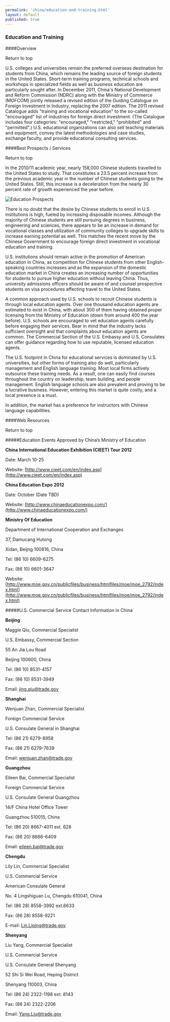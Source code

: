 ```yaml
--- 
permalink: 'china/education-and-training.html' 
layout: default
published: true 
---
```

<h3 id="education-and-training">Education and Training</h3>



####Overview	



Return to top



U.S. colleges and universities remain the preferred overseas destination for students from China, which remains the leading source of foreign students in the United States. Short-term training programs, technical schools and workshops in specialized fields as well as business education are particularly sought after. In December 2011, China's National Development and Reform Commission (NDRC) along with the Ministry of Commerce (MOFCOM) jointly released a revised edition of the Guiding Catalogue on Foreign Investment in Industry, replacing the 2007 edition. The 2011 revised Catalogue adds "training and vocational education" to the so-called "encouraged" list of industries for foreign direct investment. (The Catalogue includes four categories: "encouraged," "restricted," "prohibited" and "permitted".) U.S. educational organizations can also sell teaching materials and equipment, convey the latest methodologies and case studies, exchange faculty, and provide educational consulting services.



####Best Prospects / Services	



Return to top



In the 2010/11 academic year, nearly 158,000 Chinese students travelled to the United States to study. That constitutes a 23.5 percent increase from the previous academic year in the number of Chinese students going to the United States. Still, this increase is a deceleration from the nearly 30 percent rate of growth experienced the year before.



![Education Prospects](../images/chap4-education-prospects.png)



There is no doubt that the desire by Chinese students to enroll in U.S. institutions is high, fueled by increasing disposable incomes. Although the majority of Chinese students are still pursuing degrees in business, engineering and sciences, there appears to be an increase in demand for vocational classes and utilization of community colleges to upgrade skills to increase earning potential as well. This matches the recent move by the Chinese Government to encourage foreign direct investment in vocational education and training.



U.S. institutions should remain active in the promotion of American education in China, as competition for Chinese students from other English-speaking countries increases and as the expansion of the domestic education market in China creates an increasing number of opportunities for students to pursue higher education without leaving China. Thus, university admissions officers should be aware of and counsel prospective students on visa procedures affecting travel to the United States.



A common approach used by U.S. schools to recruit Chinese students is through local education agents. Over one thousand education agents are estimated to exist in China, with about 300 of them having obtained proper licensing from the Ministry of Education (down from around 400 the year before). U.S. schools are encouraged to vet education agents carefully before engaging their services. Bear in mind that the industry lacks sufficient oversight and that complaints about education agents are common. The Commercial Section of the U.S. Embassy and U.S. Consulates can offer guidance regarding how to use reputable, licensed education agents.



The U.S. footprint in China for educational services is dominated by U.S. universities, but other forms of training also do well, particularly management and English language training. Most local firms actively outsource these training needs. As a result, one can easily find courses throughout the country on leadership, team building, and people management. English language schools are also prevalent and proving to be a lucrative business. However, entering this market is quite costly, and a local presence is a must.



In addition, the market has a preference for instructors with Chinese language capabilities.



####Web Resources	



Return to top



#####Education Events Approved by China’s Ministry of Education



**China International Education Exhibition (CIEET) Tour 2012**  

Date: March 10-25  

Website: [http://www.cieet.com/en/index.asp](http://www.cieet.com/en/index.asp)



**China Education Expo 2012**  

Date: October (Date TBD)  

Website: [http://www.chinaeducationexpo.com/](http://www.chinaeducationexpo.com/)



**Ministry Of Education**  

Department of International Cooperation and Exchanges  

37, Damucang Hutong  

Xidan, Beijng 100816, China  

Tel: (86 10) 6609-6275  

Fax: (86 10) 6601-3647  

Website: [http://www.moe.gov.cn/publicfiles/business/htmlfiles/moe/moe_2792/index.html](http://www.moe.gov.cn/publicfiles/business/htmlfiles/moe/moe_2792/index.html)



#####U.S. Commercial Service Contact Information in China



**Beijing**  

Maggie Qiu, Commercial Specialist  

U.S. Embassy, Commercial Section  

55 An Jia Lou Road  

Beijing 100600, China  

Tel: (86 10) 8531-4157  

Fax: (86 10) 8531-3949  

Email: [jing.qiu@trade.gov](mailto:jing.qiu@trade.gov)



**Shanghai**  

Wenjuan Zhan, Commercial Specialist  

Foreign Commercial Service  

U.S. Consulate General in Shanghai  

Tel: (86 21) 6279-8958  

Fax: (86 21) 6279-7639  

Email: [wenjuan.zhan@trade.gov](mailto:wenjuan.zhan@trade.gov)



**Guangzhou**  

Eileen Bai, Commercial Specialist  

Foreign Commercial Service  

U.S. Consulate General Guangzhou  

14/F China Hotel Office Tower  

Guangzhou 510015, China  

Tel: (86 20) 8667-4011 ext. 628  

Fax: (86 20) 8666-6409  

Email: [eileen.bai@trade.gov](mailto:eileen.bai@trade.gov)  



**Chengdu**  

Lily Lin, Commercial Specialist  

U.S. Commercial Service  

American Consulate General  

No. 4 Lingshiguan Lu, Chengdu 610041, China  

Tel: (86 28) 8558-3992 ext.6633  

Fax: (86 28) 8558-9221  

E-mail: [Lin.Liping@trade.gov](mailto:Lin.Liping@trade.gov)  



**Shenyang**  

Liu Yang, Commercial Specialist  

U.S. Commercial Service  

U.S. Consulate General Shenyang  

52 Shi Si Wei Road, Heping District  

Shenyang 110003, China  

Tel: (86 24) 2322-1198 ext. 8143  

Fax: (86 24) 2322-2206  

Email: [Yang.Liu@trade.gov](mailto:Yang.Liu@trade.gov)  





